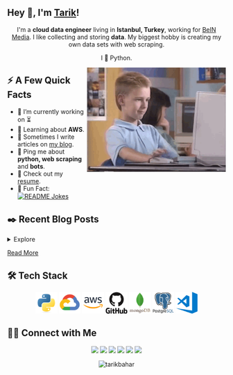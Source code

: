 

<h2>Hey 👋, I'm <a href="https://www.tarikbahar.com/">Tarik</a>!</h2>
<p align="center">I'm a <strong>cloud data engineer</strong> living in <strong>Istanbul, Turkey</strong>, working for <a href="https://www.beinmediagroup.com/">BeIN Media</a>. I like collecting and storing <strong>data</strong>. My biggest hobby is creating my own data sets with web scraping.
</p>
<p align="center">I 💙 Python.  </p>

<img align="right" src="https://raw.githubusercontent.com/tarikbahar/tarikbahar/main/tarikbahar.gif" />
<h2>⚡️ A Few Quick Facts</h2>
<ul>
<li>🔭 I’m currently working on   ⏳  </li>
<li>🧐 Learning about <strong>AWS</strong>.</li>
<li>📝 Sometimes I write articles on <a href="https://www.tarikbahar.com/blog/">my blog</a>.</li>
<li>💬 Ping me about <strong>python, web scraping</strong> and <strong>bots</strong>.</li>
<li>📜 Check out my <a href="https://www.tarikbahar.com/wp-content/uploads/2021/01/Muhammed_Tarik_BAHAR_CV.pdf">resume</a>.</li>
<li>🎉 Fun Fact: <br>
  <a href="https://readme-jokes.vercel.app"><img align="center" src="https://readme-jokes.vercel.app/api?bgColor=%23ffffff&textColor=%23347AB4&aColor=%23347AB4&borderColor=%23347AB4" alt="README Jokes"></a>
  
</li>
</ul>


<h2>✒️ Recent Blog Posts</h2>
<details>
    <summary>Explore</summary>
    <li><a target="_blank" href="https://www.tarikbahar.com/blog/python-ile-veri-anonimlestirme-ve-takma-ad-verme/">[:tr:] Python ile Veri Anonimleştirme ve Takma Ad Verme</a></li><li><a target="_blank" href="https://www.tarikbahar.com/blog//">   </a></li>
</details>
<p><a target="_blank" href="https://www.tarikbahar.com/blog/">Read More</a></p>


<h2>🛠 Tech Stack</h2>
<p align="center">
<img src="https://raw.githubusercontent.com/devicons/devicon/master/icons/python/python-original.svg" alt="python" width="50" height="50" />     <img src="https://raw.githubusercontent.com/devicons/devicon/master/icons/googlecloud/googlecloud-original.svg" alt="gcp" width="50" height="50" /> <img src="https://raw.githubusercontent.com/github/explore/fbceb94436312b6dacde68d122a5b9c7d11f9524/topics/aws/aws.png" alt="aws" width="50" height="50" /> <img src="https://raw.githubusercontent.com/devicons/devicon/master/icons/github/github-original-wordmark.svg" alt="github" width="50" height="50" /> <img src="https://raw.githubusercontent.com/devicons/devicon/master/icons/mongodb/mongodb-original-wordmark.svg" alt="mongodb" width="50" height="50" /> <img src="https://raw.githubusercontent.com/devicons/devicon/master/icons/postgresql/postgresql-original-wordmark.svg" alt="postgre" width="50" height="50" />    <img src="https://raw.githubusercontent.com/github/explore/80688e429a7d4ef2fca1e82350fe8e3517d3494d/topics/visual-studio-code/visual-studio-code.png" alt="vscode" width="50" height="50" />  

<h2>🤝🏻 Connect with Me</h2>

<p align="center">
<a href="https://www.tarikbahar.com/"><img src="https://img.shields.io/badge/-tarikbahar.com-3423A6?style=flat&logo=Google-Chrome&logoColor=white"/></a>
<a href="https://www.linkedin.com/in/tarikbahar/"><img src="https://img.shields.io/badge/-Tarık%20Bahar-0077B5?style=flat&logo=Linkedin&logoColor=white"/></a>
<a href="mailto:tarik@tarikbahar.com"><img src="https://img.shields.io/badge/-tarik@tarikbahar.com-D14836?style=flat&logo=Gmail&logoColor=white"/></a>
<a href="https://www.facebook.com/mtarikbahar/"><img src="https://img.shields.io/badge/-mtarikbahar-1877F2?style=flat&logo=Facebook&logoColor=white"/></a>
<a href="https://twitter.com/tarikbahar"><img src="https://img.shields.io/badge/-@tarikbahar-1769FF?style=flat&logo=Twitter&logoColor=white"/></a>
<a href="https://www.instagram.com/tarikbahar/"><img src="https://img.shields.io/badge/-@tarikbahar-E4405F?style=flat&logo=Instagram&logoColor=white"/></a>
</p>

<p align="center"> <img src="https://komarev.com/ghpvc/?username=tarikbahar" alt="tarikbahar" /> </p>

